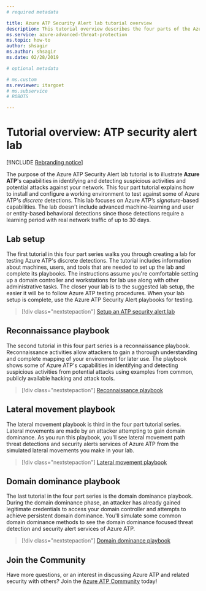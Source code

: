 ```yaml
---
# required metadata

title: Azure ATP Security Alert lab tutorial overview
description: This tutorial overview describes the four parts of the Azure ATP Security Alert lab for simulating threats for detection by Azure ATP.
ms.service: azure-advanced-threat-protection
ms.topic: how-to
author: shsagir
ms.author: shsagir
ms.date: 02/28/2019

# optional metadata

# ms.custom
ms.reviewer: itargoet
# ms.subservice
# ROBOTS

---
```


# Tutorial overview: ATP security alert lab

[!INCLUDE [Rebranding notice](includes/rebranding.md)]

The purpose of the Azure ATP Security Alert lab tutorial is to illustrate **Azure ATP**'s capabilities in identifying and detecting suspicious activities and potential attacks against your network. This four part tutorial explains how to install and configure a working environment to test against some of Azure ATP's *discrete* detections. This lab focuses on Azure ATP’s *signature*-based capabilities. The lab doesn't include advanced machine-learning and user or entity-based behavioral detections since those detections require a learning period with real network traffic of up to 30 days.

## Lab setup

The first tutorial in this four part series walks you through creating a lab for testing Azure ATP's discrete detections. The tutorial includes information about machines, users, and tools that are needed to set up the lab and complete its playbooks. The instructions assume you're comfortable setting up a domain controller and workstations for lab use along with other administrative tasks. The closer your lab is to the suggested lab setup, the easier it will be to follow Azure ATP testing procedures. When your lab setup is complete, use the Azure ATP Security Alert playbooks for testing.

> [!div class="nextstepaction"]
> [Setup an ATP security alert lab](playbook-setup-lab.md)

## Reconnaissance playbook

The second tutorial in this four part series is a reconnaissance playbook. Reconnaissance activities allow attackers to gain a thorough understanding and complete mapping of your environment for later use. The playbook shows some of Azure ATP's capabilities in identifying and detecting suspicious activities from potential attacks using examples from common, publicly available hacking and attack tools.

> [!div class="nextstepaction"]
> [Reconnaissance playbook](playbook-reconnaissance.md)


## Lateral movement playbook

The lateral movement playbook is third in the four part tutorial series. Lateral movements are made by an attacker attempting to gain domain dominance. As you run this playbook, you'll see lateral movement path threat detections and security alerts services of Azure ATP from the simulated lateral movements you make in your lab.  

> [!div class="nextstepaction"]
> [Lateral movement playbook](playbook-lateral-movement.md)

## Domain dominance playbook

The last tutorial in the four part series is the domain dominance playbook. During the domain dominance phase, an attacker has already gained legitimate credentials to access your domain controller and attempts to achieve persistent domain dominance. You'll simulate some common domain dominance methods to see the domain dominance focused threat detection and security alert services of Azure ATP.

> [!div class="nextstepaction"]
> [Domain dominance playbook](playbook-domain-dominance.md)


## Join the Community

Have more questions, or an interest in discussing Azure ATP and related security with others? Join the [Azure ATP Community](https://techcommunity.microsoft.com/t5/Azure-Advanced-Threat-Protection/bd-p/AzureAdvancedThreatProtection) today!
